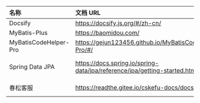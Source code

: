 





| 名称                  | 文档 URL                                                     | Github URL                                                   |
| :-------------------- | :----------------------------------------------------------- | ------------------------------------------------------------ |
| Docsify               | https://docsify.js.org/#/zh-cn/                              | https://github.com/docsifyjs/docs-zh                         |
| MyBatis-Plus          | https://baomidou.com/                                        | https://github.com/baomidou/mybatis-plus-doc                 |
| MyBatisCodeHelper-Pro | https://gejun123456.github.io/MyBatisCodeHelper-Pro/#/       | https://github.com/gejun123456/MyBatisCodeHelper-Pro/tree/master/docs |
| Spring Data JPA       | https://docs.spring.io/spring-data/jpa/reference/jpa/getting-started.html | https://github.com/spring-projects/spring-data-jpa/blob/3.2.4/src/main/antora/modules/ROOT/pages/jpa/getting-started.adoc |
| 春松客服              | https://readthe.gitee.io/cskefu-docs/docs/                   | https://gitee.com/cskefu/docs/tree/main/versioned_docs/version-v8 |



